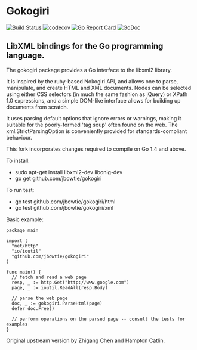 Gokogiri
========
[![Build Status](https://travis-ci.org/jbowtie/gokogiri.svg?branch=master)](https://travis-ci.org/jbowtie/gokogiri)
[![codecov](https://codecov.io/gh/jbowtie/gokogiri/branch/master/graph/badge.svg)](https://codecov.io/gh/jbowtie/gokogiri)
[![Go Report Card](https://goreportcard.com/badge/github.com/jbowtie/gokogiri)](https://goreportcard.com/report/github.com/jbowtie/gokogiri)
[![GoDoc](https://godoc.org/github.com/jbowtie/gokogiri?status.svg)](https://godoc.org/github.com/jbowtie/gokogiri)

LibXML bindings for the Go programming language.
------------------------------------------------
The gokogiri package provides a Go interface to the libxml2 library.

It is inspired by the ruby-based Nokogiri API, and allows one to parse, manipulate, and create HTML and XML documents. Nodes can be selected using either CSS selectors (in much the same fashion as jQuery) or XPath 1.0 expressions, and a simple DOM-like interface allows for building up documents from scratch.

It uses parsing default options that ignore errors or warnings, making it suitable for the poorly-formed 'tag soup' often found on the web. The xml.StrictParsingOption is conveniently provided for standards-compliant behaviour.

This fork incorporates changes required to compile on Go 1.4 and above.

To install:

- sudo apt-get install libxml2-dev libonig-dev
- go get github.com/jbowtie/gokogiri

To run test:

- go test github.com/jbowtie/gokogiri/html
- go test github.com/jbowtie/gokogiri/xml

Basic example:

    package main

    import (
      "net/http"
      "io/ioutil"
      "github.com/jbowtie/gokogiri"
    )

    func main() {
      // fetch and read a web page
      resp, _ := http.Get("http://www.google.com")
      page, _ := ioutil.ReadAll(resp.Body)

      // parse the web page
      doc, _ := gokogiri.ParseHtml(page)
      defer doc.Free()

      // perform operations on the parsed page -- consult the tests for examples
    }

Original upstream version by Zhigang Chen and Hampton Catlin.

